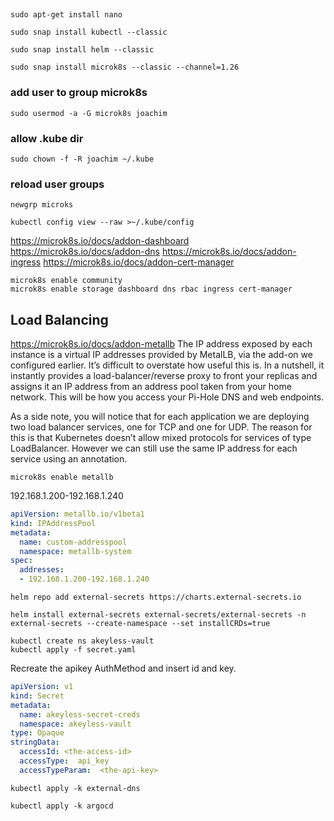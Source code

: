 ## 
```shell
sudo apt-get install nano

sudo snap install kubectl --classic

sudo snap install helm --classic

sudo snap install microk8s --classic --channel=1.26
```

### add user to group microk8s
```shell
sudo usermod -a -G microk8s joachim
```
### allow .kube dir
```shell
sudo chown -f -R joachim ~/.kube
```

### reload user groups
```shell
newgrp microks
```

```shell
kubectl config view --raw >~/.kube/config
```

https://microk8s.io/docs/addon-dashboard
https://microk8s.io/docs/addon-dns
https://microk8s.io/docs/addon-ingress
https://microk8s.io/docs/addon-cert-manager

```shell
microk8s enable community
microk8s enable storage dashboard dns rbac ingress cert-manager 
```

## Load Balancing
https://microk8s.io/docs/addon-metallb
The IP address exposed by each instance is a virtual IP addresses provided by MetalLB, via the add-on we configured earlier. It’s difficult to overstate how useful this is. In a nutshell, it instantly provides a load-balancer/reverse proxy to front your replicas and assigns it an IP address from an address pool taken from your home network. This will be how you access your Pi-Hole DNS and web endpoints.

As a side note, you will notice that for each application we are deploying two load balancer services, one for TCP and one for UDP. The reason for this is that Kubernetes doesn’t allow mixed protocols for services of type LoadBalancer. However we can still use the same IP address for each service using an annotation.

```shell
microk8s enable metallb
```
192.168.1.200-192.168.1.240
````yaml
apiVersion: metallb.io/v1beta1
kind: IPAddressPool
metadata:
  name: custom-addresspool
  namespace: metallb-system
spec: 
  addresses:
  - 192.168.1.200-192.168.1.240
````
```shell
helm repo add external-secrets https://charts.external-secrets.io
````
```shell
helm install external-secrets external-secrets/external-secrets -n external-secrets --create-namespace --set installCRDs=true
````
```shell
kubectl create ns akeyless-vault
kubectl apply -f secret.yaml
```
Recreate the apikey AuthMethod and insert id and key.
```yaml
apiVersion: v1
kind: Secret
metadata:
  name: akeyless-secret-creds
  namespace: akeyless-vault
type: Opaque
stringData:
  accessId: <the-access-id>
  accessType:  api_key
  accessTypeParam:  <the-api-key>
```

```shell
kubectl apply -k external-dns

kubectl apply -k argocd
```


